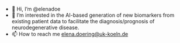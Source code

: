 - 👋 Hi, I’m @elenadoe
- 👀 I’m interested in the AI-based generation of new biomarkers from existing patient data to facilitate the diagnosis/prognosis of neurodegenerative disease.
- 📫 How to reach me elena.doering@uk-koeln.de

<!---
elenadoe/elenadoe is a ✨ special ✨ repository because its `README.md` (this file) appears on your GitHub profile.
You can click the Preview link to take a look at your changes.
--->
